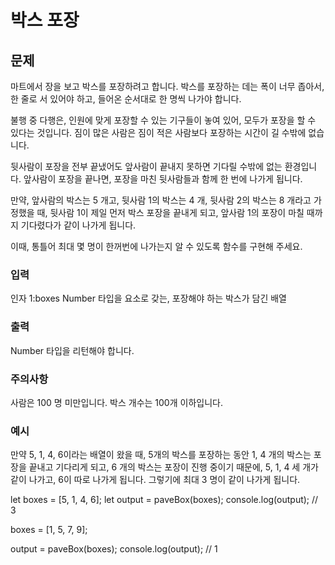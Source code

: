 # 박스 포장

## 문제

마트에서 장을 보고 박스를 포장하려고 합니다. 박스를 포장하는 데는 폭이 너무 좁아서, 한 줄로 서 있어야 하고, 들어온 순서대로 한 명씩 나가야 합니다.

불행 중 다행은, 인원에 맞게 포장할 수 있는 기구들이 놓여 있어, 모두가 포장을 할 수 있다는 것입니다. 짐이 많은 사람은 짐이 적은 사람보다 포장하는 시간이 길 수밖에 없습니다.

뒷사람이 포장을 전부 끝냈어도 앞사람이 끝내지 못하면 기다릴 수밖에 없는 환경입니다. 앞사람이 포장을 끝나면, 포장을 마친 뒷사람들과 함께 한 번에 나가게 됩니다.

만약, 앞사람의 박스는 5 개고, 뒷사람 1의 박스는 4 개, 뒷사람 2의 박스는 8 개라고 가정했을 때, 뒷사람 1이 제일 먼저 박스 포장을 끝내게 되고, 앞사람 1의 포장이 마칠 때까지 기다렸다가 같이 나가게 됩니다.

이때, 통틀어 최대 몇 명이 한꺼번에 나가는지 알 수 있도록 함수를 구현해 주세요.

### 입력

인자 1:boxes
Number 타입을 요소로 갖는, 포장해야 하는 박스가 담긴 배열

### 출력

Number 타입을 리턴해야 합니다.

### 주의사항

사람은 100 명 미만입니다.
박스 개수는 100개 이하입니다.

### 예시

만약 5, 1, 4, 6이라는 배열이 왔을 때, 5개의 박스를 포장하는 동안 1, 4 개의 박스는 포장을 끝내고 기다리게 되고, 6 개의 박스는 포장이 진행 중이기 때문에, 5, 1, 4 세 개가 같이 나가고, 6이 따로 나가게 됩니다. 그렇기에 최대 3 명이 같이 나가게 됩니다.

let boxes = [5, 1, 4, 6];
let output = paveBox(boxes);
console.log(output); // 3

boxes = [1, 5, 7, 9];

output = paveBox(boxes);
console.log(output); // 1
